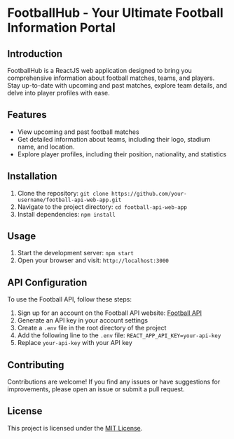 # FootballHub - Your Ultimate Football Information Portal

## Introduction

FootballHub is a ReactJS web application designed to bring you comprehensive information about football matches, teams, and players. Stay up-to-date with upcoming and past matches, explore team details, and delve into player profiles with ease.

## Features

- View upcoming and past football matches
- Get detailed information about teams, including their logo, stadium name, and location.
- Explore player profiles, including their position, nationality, and statistics

## Installation

1. Clone the repository: `git clone https://github.com/your-username/football-api-web-app.git`
2. Navigate to the project directory: `cd football-api-web-app`
3. Install dependencies: `npm install`

## Usage

1. Start the development server: `npm start`
2. Open your browser and visit: `http://localhost:3000`

## API Configuration

To use the Football API, follow these steps:

1. Sign up for an account on the Football API website: [Football API](https://www.football-api.com/)
2. Generate an API key in your account settings
3. Create a `.env` file in the root directory of the project
4. Add the following line to the `.env` file: `REACT_APP_API_KEY=your-api-key`
5. Replace `your-api-key` with your API key

## Contributing

Contributions are welcome! If you find any issues or have suggestions for improvements, please open an issue or submit a pull request.

## License

This project is licensed under the [MIT License](LICENSE).
